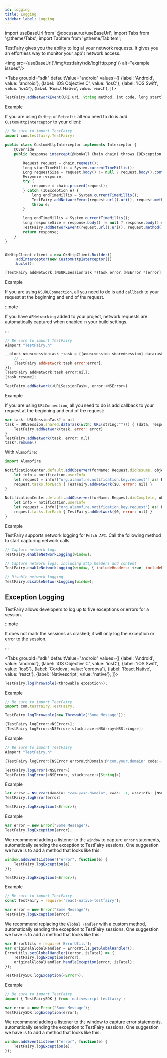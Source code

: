 ```yaml
---
id: logging
title: Logging
sidebar_label: Logging
---
```


import useBaseUrl from '@docusaurus/useBaseUrl';
import Tabs from '@theme/Tabs';
import TabItem from '@theme/TabItem';

TestFairy gives you the ability to log all your network requests. It gives you an effortless way to monitor your app's network access.

<img src={useBaseUrl('/img/testfairy/sdk/logHttp.png')} alt="example issues"/>

<Tabs
groupId="sdk"
defaultValue="android"
values={[
{label: 'Android', value: 'android'},
{label: 'iOS Objective C', value: 'iosC'},
{label: 'iOS Swift', value: 'iosS'},
{label: 'React Native', value: 'react'},
]}>

<TabItem value="android">

```js
TestFairy.addNetworkEvent(URI uri, String method, int code, long startTimeMillis, long endTimeMillis, long requestSize, long responseSize, String errorMessage);
```

Example

If you are using `OkHttp` or `Retrofit` all you need to do is add `CustomHttpInterceptor` to your client:

```js
// Be sure to import TestFairy
import com.testfairy.TestFairy;

public class CustomHttpInterceptor implements Interceptor {
    @Override
    public Response intercept(@NonNull Chain chain) throws IOException {

        Request request = chain.request();
        long startTimeMillis = System.currentTimeMillis();
        Long requestSize = request.body() != null ? request.body().contentLength() : 0;
        Response response;
        try {
            response = chain.proceed(request);
        } catch (IOException e) {
            long endTimeMillis = System.currentTimeMillis();
            TestFairy.addNetworkEvent(request.url().uri(), request.method(), -1, startTimeMillis, endTimeMillis, requestSize, -1, e.getMessage());
            throw e;
        }

        long endTimeMillis = System.currentTimeMillis();
        long responseSize = response.body() != null ? response.body().contentLength() : 0;
        TestFairy.addNetworkEvent(request.url().uri(), request.method(), response.code(), startTimeMillis, endTimeMillis, requestSize, responseSize, null);
        return response;
    }
}


OkHttpClient client = new OkHttpClient.Builder()
    .addInterceptor(new CustomHttpInterceptor())
    .build();
```

</TabItem>

<TabItem value="iosC">

```js
[TestFairy addNetwork:(NSURLSessionTask *)task error:(NSError *)error]
```

Example

If you are using `NSURLConnection`, all you need to do is add `callback` to your request at the beginning and end of the request.

:::note

If you have `AFNetworking` added to your project, network requests are automatically captured when enabled in your build settings.

:::

```js
// Be sure to import TestFairy
#import "TestFairy.h"

__block NSURLSessionTask *task = [[NSURLSession sharedSession] dataTaskWithURL:url completionHandler:^(NSData *data, NSURLResponse *response, NSError *error) {
    // ...
    [TestFairy addNetwork:task error:error];
}];
[TestFairy addNetwork:task error:nil];
[task resume];
```

</TabItem>

<TabItem value="iosS">

```js
TestFairy.addNetwork(<URLSessionTask>, error:<NSError>)
```

Example

If you are using `URLConnection`, all you need to do is add callback to your request at the beginning and end of the request:

```js
var task: URLSessionTask? = nil
task = URLSession.shared.dataTask(with: URL(string:"")!) { (data, response, error) in
    TestFairy.addNetwork(task, error: error)
}
TestFairy.addNetwork(task, error: nil)
task?.resume()
```

With `Alamofire`:

```js
import Alamofire

NotificationCenter.default.addObserver(forName: Request.didResume, object: nil, queue: nil) { (notification) in
    let info = notification.userInfo
    let request = info?["org.alamofire.notification.key.request"] as! Request
    request.tasks.forEach { TestFairy.addNetwork($0, error: nil) }
}

NotificationCenter.default.addObserver(forName: Request.didComplete, object: nil, queue: nil) { (notification) in
    let info = notification.userInfo
    let request = info?["org.alamofire.notification.key.request"] as! Request
    request.tasks.forEach { TestFairy.addNetwork($0, error: nil) }
}
```

</TabItem>

<TabItem value="react">

Example

TestFairy supports network logging for `Fetch API`. Call the following method to start capturing network calls.

```js
// Capture network logs
TestFairy.enableNetworkLogging(window);

// Capture network logs, including http headers and content
TestFairy.enableNetworkLogging(window, { includeHeaders: true, includeBodies: true });

// Disable network logging
TestFairy.disableNetworkLogging(window);
```

</TabItem>
</Tabs>

## Exception Logging

TestFairy allows developers to log up to five exceptions or errors for a session.

:::note

It does not mark the sessions as crashed; it will only log the exception or error to the session.

:::

<Tabs
groupId="sdk"
defaultValue="android"
values={[
{label: 'Android', value: 'android'},
{label: 'iOS Objective C', value: 'iosC'},
{label: 'iOS Swift', value: 'iosS'},
{label: 'Cordova', value: 'cordova'},
{label: 'React Native', value: 'react'},
{label: 'Nativescript', value: 'native'},
]}>

<TabItem value="android">

```js
TestFairy.logThrowable(<throwable exception>);
```

Example

```js
// Be sure to import TestFairy
import com.testfairy.TestFairy;

TestFairy.logThrowable(new Throwable("Some Message"));
```

</TabItem>

<TabItem value="iosC">

```js
[TestFairy logError:<NSError>];
[TestFairy logError:<NSError> stacktrace:<NSArray<NSString>>];
```

Example

```js
// Be sure to import TestFairy
#import "TestFairy.h"

[TestFairy logError:[NSError errorWithDomain:@"com.your.domain" code:-1 userInfo:@{NSLocalizedDescriptionKey: @"Some Message"}]];
```

</TabItem>

<TabItem value="iosS">

```js
TestFairy.logError(<NSError>)
TestFairy.logError(<NSError>, stacktrace:<[String]>)
```

Example

```js
let error = NSError(domain: "com.your.domain", code: -1, userInfo: [NSLocalizedDescriptionKey : "Some Message"])
TestFairy.logError(error)
```

</TabItem>

<TabItem value="cordova">

```js
TestFairy.logException(<Error>);
```

Example

```js
var error = new Error("Some Message");
TestFairy.logException(error);
```

We recommend adding a listener to the `window` to capture `error` statements, automatically sending the exception to TestFairy sessions. One suggestion we have is to add a method that looks like this:

```js
window.addEventListener("error", function(e) {
    TestFairy.logException(e);
});
```

</TabItem>

<TabItem value="react">

```js
TestFairy.logException(<Error>);
```

Example

```js
// Be sure to import TestFairy
const TestFairy = require('react-native-testfairy');

var error = new Error("Some Message");
TestFairy.logException(error);
```

We recommend replacing the `Global Handler` with a custom method, automatically sending the exception to TestFairy sessions. One suggestion we have is to add a method that looks like this:

```js
var ErrorUtils = require('ErrorUtils');
var originalGlobalHandler = ErrorUtils.getGlobalHandler();
ErrorUtils.setGlobalHandler((error, isFatal) => {
    TestFairy.logException(error);
    originalGlobalHandler.handleException(error, isFatal);
});
```

</TabItem>

<TabItem value="native">

```js
TestFairySDK.logException(<Error>);
```

Example

```js
// Be sure to import TestFairy
import { TestFairySDK } from 'nativescript-testfairy';

var error = new Error("Some Message");
TestFairySDK.logException(error);
```

We recommend adding a listener to the window to capture error statements, automatically sending the exception to TestFairy sessions. One suggestion we have is to add a method that looks like this:

```js
window.addEventListener("error", function(e) {
    TestFairy.logException(e);
});
```

</TabItem>

</Tabs>
